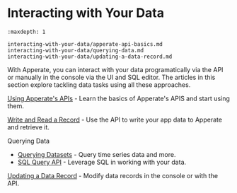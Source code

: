 # Interacting with Your Data

```{toctree}
:maxdepth: 1

interacting-with-your-data/apperate-api-basics.md
interacting-with-your-data/querying-data.md
interacting-with-your-data/updating-a-data-record.md
```

With Apperate, you can interact with your data programatically via the API or manually in the console via the UI and SQL editor. The articles in this section explore tackling data tasks using all these approaches.

<!--
If there's a particular task you want to do, jump ahead to the article that matches that topic:

- [Querying Data](./interacting-with-your-data/querying-data.md)
- [Writing Data](./interacting-with-your-data/writing-data.md)
- [Updating Data](./interacting-with-your-data/updating-data.md)
- [Deleting Data](./interacting-with-your-data/deleting-data.md)
-->

[Using Apperate's APIs](./interacting-with-your-data/apperate-api-basics.md) - Learn the basics of Apperate's APIS and start using them.

[Write and Read a Record](../getting-started/write-and-read-a-record.md) - Use the API to write your app data to Apperate and retrieve it.

Querying Data

- [Querying Datasets](./interacting-with-your-data/querying-data/querying-datasets.md) - Query time series data and more.
- [SQL Query API](./interacting-with-your-data/querying-data/sql-query-with-the-api.md) - Leverage SQL in working with your data.

[Updating a Data Record](./interacting-with-your-data/updating-a-data-record.md) - Modify data records in the console or with the API.